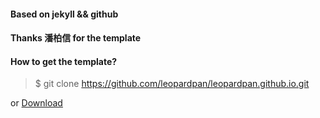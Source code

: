 #### Based on jekyll && github

#### Thanks 潘柏信 for the template

#### How to get the template?

> $ git clone https://github.com/leopardpan/leopardpan.github.io.git

or [Download](https://github.com/leopardpan/leopardpan.github.io/archive/master.zip)   
 
